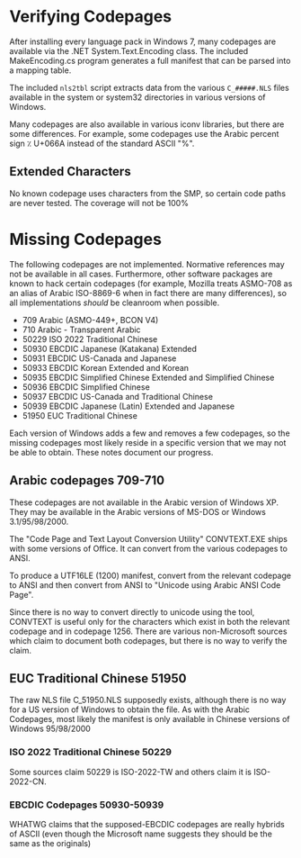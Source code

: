 # Verifying Codepages

After installing every language pack in Windows 7, many codepages are available
via the .NET System.Text.Encoding class.  The included MakeEncoding.cs program 
generates a full manifest that can be parsed into a mapping table.

The included `nls2tbl` script extracts data from the various `C_#####.NLS` files
available in the system or system32 directories in various versions of Windows.

Many codepages are also available in various iconv libraries, but there are some
differences.  For example, some codepages use the Arabic percent sign ٪ U+066A
instead of the standard ASCII "%".

## Extended Characters

No known codepage uses characters from the SMP, so certain code paths are never
tested.  The coverage will not be 100%

# Missing Codepages

The following codepages are not implemented. Normative references may not be
available in all cases.  Furthermore, other software packages are known to hack
certain codepages (for example, Mozilla treats ASMO-708 as an alias of Arabic
ISO-8869-6 when in fact there are many differences), so all implementations
*should* be cleanroom when possible.

- 709   Arabic (ASMO-449+, BCON V4)
- 710   Arabic - Transparent Arabic
- 50229 ISO 2022 Traditional Chinese
- 50930 EBCDIC Japanese (Katakana) Extended
- 50931 EBCDIC US-Canada and Japanese
- 50933 EBCDIC Korean Extended and Korean
- 50935 EBCDIC Simplified Chinese Extended and Simplified Chinese
- 50936 EBCDIC Simplified Chinese
- 50937 EBCDIC US-Canada and Traditional Chinese
- 50939 EBCDIC Japanese (Latin) Extended and Japanese
- 51950 EUC Traditional Chinese

Each version of Windows adds a few and removes a few codepages, so the missing
codepages most likely reside in a specific version that we may not be able to
obtain.  These notes document our progress.

## Arabic codepages 709-710

These codepages are not available in the Arabic version of Windows XP.  They may
be available in the Arabic versions of MS-DOS or Windows 3.1/95/98/2000.

The "Code Page and Text Layout Conversion Utility" CONVTEXT.EXE ships with some
versions of Office.  It can convert from the various codepages to ANSI.

To produce a UTF16LE (1200) manifest, convert from the relevant codepage to ANSI
and then convert from ANSI to "Unicode using Arabic ANSI Code Page".

Since there is no way to convert directly to unicode using the tool, CONVTEXT is
useful only for the characters which exist in both the relevant codepage and in
codepage 1256.  There are various non-Microsoft sources which claim to document
both codepages, but there is no way to verify the claim.

## EUC Traditional Chinese 51950

The raw NLS file C_51950.NLS supposedly exists, although there is no way for a US
version of Windows to obtain the file.  As with the Arabic Codepages, most likely
the manifest is only available in Chinese versions of Windows 95/98/2000

### ISO 2022 Traditional Chinese 50229

Some sources claim 50229 is ISO-2022-TW and others claim it is ISO-2022-CN.

### EBCDIC Codepages 50930-50939

WHATWG claims that the supposed-EBCDIC codepages are really hybrids of ASCII (even
though the Microsoft name suggests they should be the same as the originals)
